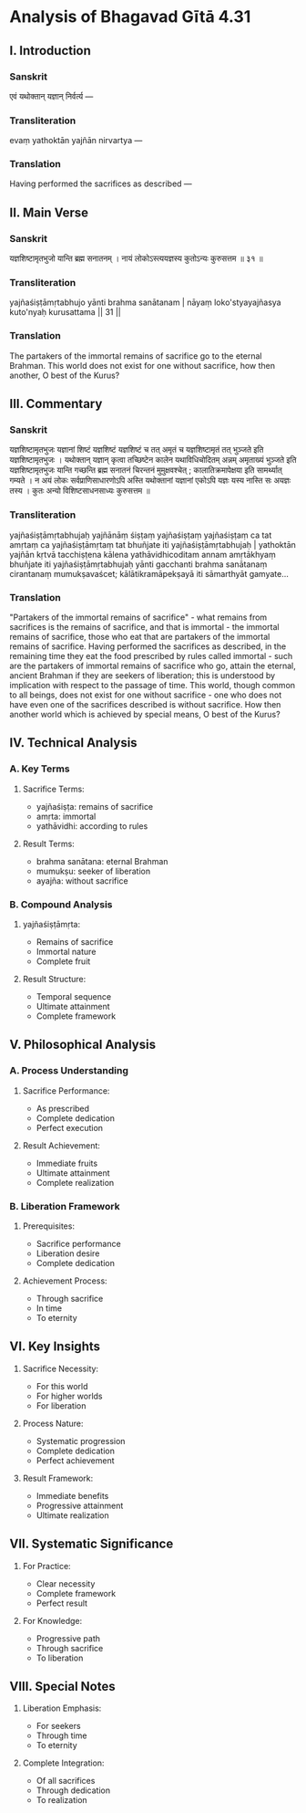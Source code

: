 # Analysis of Bhagavad Gītā 4.31

## I. Introduction

### Sanskrit
एवं यथोक्तान् यज्ञान् निर्वर्त्य —

### Transliteration
evaṃ yathoktān yajñān nirvartya —

### Translation
Having performed the sacrifices as described —

## II. Main Verse

### Sanskrit
यज्ञशिष्टामृतभुजो यान्ति ब्रह्म सनातनम् ।
नायं लोकोऽस्त्ययज्ञस्य कुतोऽन्यः कुरुसत्तम ॥ ३१ ॥

### Transliteration
yajñaśiṣṭāmṛtabhujo yānti brahma sanātanam |
nāyaṃ loko'styayajñasya kuto'nyaḥ kurusattama || 31 ||

### Translation
The partakers of the immortal remains of sacrifice go to the eternal Brahman. This world does not exist for one without sacrifice, how then another, O best of the Kurus?

## III. Commentary

### Sanskrit
यज्ञशिष्टामृतभुजः यज्ञानां शिष्टं यज्ञशिष्टं यज्ञशिष्टं च तत् अमृतं च यज्ञशिष्टामृतं तत् भुञ्जते इति यज्ञशिष्टामृतभुजः । यथोक्तान् यज्ञान् कृत्वा तच्छिष्टेन कालेन यथाविधिचोदितम् अन्नम् अमृताख्यं भुञ्जते इति यज्ञशिष्टामृतभुजः यान्ति गच्छन्ति ब्रह्म सनातनं चिरन्तनं मुमुक्षवश्चेत् ; कालातिक्रमापेक्षया इति सामर्थ्यात् गम्यते । न अयं लोकः सर्वप्राणिसाधारणोऽपि अस्ति यथोक्तानां यज्ञानां एकोऽपि यज्ञः यस्य नास्ति सः अयज्ञः तस्य । कुतः अन्यो विशिष्टसाधनसाध्यः कुरुसत्तम ॥

### Transliteration
yajñaśiṣṭāmṛtabhujaḥ yajñānāṃ śiṣṭaṃ yajñaśiṣṭaṃ yajñaśiṣṭaṃ ca tat amṛtaṃ ca yajñaśiṣṭāmṛtaṃ tat bhuñjate iti yajñaśiṣṭāmṛtabhujaḥ | yathoktān yajñān kṛtvā tacchiṣṭena kālena yathāvidhicoditam annam amṛtākhyaṃ bhuñjate iti yajñaśiṣṭāmṛtabhujaḥ yānti gacchanti brahma sanātanaṃ cirantanaṃ mumukṣavaścet; kālātikramāpekṣayā iti sāmarthyāt gamyate...

### Translation
"Partakers of the immortal remains of sacrifice" - what remains from sacrifices is the remains of sacrifice, and that is immortal - the immortal remains of sacrifice, those who eat that are partakers of the immortal remains of sacrifice. Having performed the sacrifices as described, in the remaining time they eat the food prescribed by rules called immortal - such are the partakers of immortal remains of sacrifice who go, attain the eternal, ancient Brahman if they are seekers of liberation; this is understood by implication with respect to the passage of time. This world, though common to all beings, does not exist for one without sacrifice - one who does not have even one of the sacrifices described is without sacrifice. How then another world which is achieved by special means, O best of the Kurus?

## IV. Technical Analysis

### A. Key Terms

1. Sacrifice Terms:
   - yajñaśiṣṭa: remains of sacrifice
   - amṛta: immortal
   - yathāvidhi: according to rules

2. Result Terms:
   - brahma sanātana: eternal Brahman
   - mumukṣu: seeker of liberation
   - ayajña: without sacrifice

### B. Compound Analysis

1. yajñaśiṣṭāmṛta:
   - Remains of sacrifice
   - Immortal nature
   - Complete fruit

2. Result Structure:
   - Temporal sequence
   - Ultimate attainment
   - Complete framework

## V. Philosophical Analysis

### A. Process Understanding

1. Sacrifice Performance:
   - As prescribed
   - Complete dedication
   - Perfect execution

2. Result Achievement:
   - Immediate fruits
   - Ultimate attainment
   - Complete realization

### B. Liberation Framework

1. Prerequisites:
   - Sacrifice performance
   - Liberation desire
   - Complete dedication

2. Achievement Process:
   - Through sacrifice
   - In time
   - To eternity

## VI. Key Insights

1. Sacrifice Necessity:
   - For this world
   - For higher worlds
   - For liberation

2. Process Nature:
   - Systematic progression
   - Complete dedication
   - Perfect achievement

3. Result Framework:
   - Immediate benefits
   - Progressive attainment
   - Ultimate realization

## VII. Systematic Significance

1. For Practice:
   - Clear necessity
   - Complete framework
   - Perfect result

2. For Knowledge:
   - Progressive path
   - Through sacrifice
   - To liberation

## VIII. Special Notes

1. Liberation Emphasis:
   - For seekers
   - Through time
   - To eternity

2. Complete Integration:
   - Of all sacrifices
   - Through dedication
   - To realization
